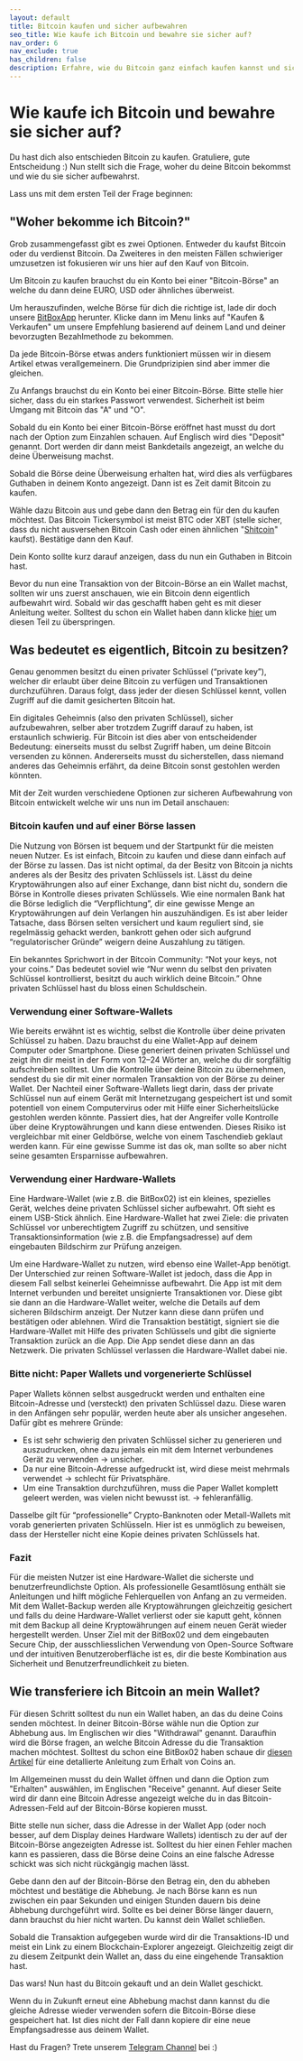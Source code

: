 ```yaml
---
layout: default
title: Bitcoin kaufen und sicher aufbewahren
seo_title: Wie kaufe ich Bitcoin und bewahre sie sicher auf?
nav_order: 6
nav_exclude: true
has_children: false
description: Erfahre, wie du Bitcoin ganz einfach kaufen kannst und sicher für die Zukunft aufbewahrst.
---
```



# Wie kaufe ich Bitcoin und bewahre sie sicher auf?


Du hast dich also entschieden Bitcoin zu kaufen. Gratuliere, gute Entscheidung :)
Nun stellt sich die Frage, woher du deine Bitcoin bekommst und wie du sie sicher aufbewahrst.

Lass uns mit dem ersten Teil der Frage beginnen:

## "Woher bekomme ich Bitcoin?"
Grob zusammengefasst gibt es zwei Optionen. Entweder du kaufst Bitcoin oder du verdienst Bitcoin. Da Zweiteres in den meisten Fällen schwieriger umzusetzen ist fokusieren wir uns hier auf den Kauf von Bitcoin.

Um Bitcoin zu kaufen brauchst du ein Konto bei einer "Bitcoin-Börse" an welche du dann deine EURO, USD oder ähnliches überweist.

Um herauszufinden, welche Börse für dich die richtige ist, lade dir doch unsere [BitBoxApp](https://shiftcrypto.ch/download/) herunter. Klicke dann im Menu links auf "Kaufen & Verkaufen" um unsere Empfehlung basierend auf deinem Land und deiner bevorzugten Bezahlmethode zu bekommen.

Da jede Bitcoin-Börse etwas anders funktioniert müssen wir in diesem Artikel etwas verallgemeinern. Die Grundprizipien sind aber immer die gleichen.

Zu Anfangs brauchst du ein Konto bei einer Bitcoin-Börse. Bitte stelle hier sicher, dass du ein starkes Passwort verwendest. Sicherheit ist beim Umgang mit Bitcoin das "A" und "O".

Sobald du ein Konto bei einer Bitcoin-Börse eröffnet hast musst du dort nach der Option zum Einzahlen schauen. Auf Englisch wird dies "Deposit" genannt.
Dort werden dir dann meist Bankdetails angezeigt, an welche du deine Überweisung machst.

Sobald die Börse deine Überweisung erhalten hat, wird dies als verfügbares Guthaben in deinem Konto angezeigt. Dann ist es Zeit damit Bitcoin zu kaufen.

Wähle dazu Bitcoin aus und gebe dann den Betrag ein für den du kaufen möchtest. Das Bitcoin Tickersymbol ist meist BTC oder XBT (stelle sicher, dass du nicht ausversehen Bitcoin Cash oder einen ähnlichen "[Shitcoin](https://www.urbandictionary.com/define.php?term=Shitcoin)" kaufst). Bestätige dann den Kauf.

Dein Konto sollte kurz darauf anzeigen, dass du nun ein Guthaben in Bitcoin hast.

Bevor du nun eine Transaktion von der Bitcoin-Börse an ein Wallet machst, sollten wir uns zuerst anschauen, wie ein Bitcoin denn eigentlich aufbewahrt wird.
Sobald wir das geschafft haben geht es mit dieser Anleitung weiter.
Solltest du schon ein Wallet haben dann klicke [hier](#wie-transferiere-ich-bitcoin-an-mein-wallet) um diesen Teil zu überspringen.


## Was bedeutet es eigentlich, Bitcoin zu besitzen?
Genau genommen besitzt du einen privater Schlüssel (“private key”), welcher dir erlaubt über deine Bitcoin zu verfügen und Transaktionen durchzuführen. Daraus folgt, dass jeder der diesen Schlüssel kennt, vollen Zugriff auf die damit gesicherten Bitcoin hat.

Ein digitales Geheimnis (also den privaten Schlüssel), sicher aufzubewahren, selber aber trotzdem Zugriff darauf zu haben, ist erstaunlich schwierig. Für Bitcoin ist dies aber von entscheidender Bedeutung: einerseits musst du selbst Zugriff haben, um deine Bitcoin versenden zu können. Andererseits musst du sicherstellen, dass niemand anderes das Geheimnis erfährt, da deine Bitcoin sonst gestohlen werden könnten.

Mit der Zeit wurden verschiedene Optionen zur sicheren Aufbewahrung von Bitcoin entwickelt welche wir uns nun im Detail anschauen:

### Bitcoin kaufen und auf einer Börse lassen
Die Nutzung von Börsen ist bequem und der Startpunkt für die meisten neuen Nutzer. Es ist einfach, Bitcoin zu kaufen und diese dann einfach auf der Börse zu lassen.
Das ist nicht optimal, da der Besitz von Bitcoin ja nichts anderes als der Besitz des privaten Schlüssels ist. Lässt du deine Kryptowährungen also auf einer Exchange, dann bist nicht du, sondern die Börse in Kontrolle dieses privaten Schlüssels. Wie eine normalen Bank hat die Börse lediglich die “Verpflichtung”, dir eine gewisse Menge an Kryptowährungen auf dein Verlangen hin auszuhändigen. Es ist aber leider Tatsache, dass Börsen selten versichert und kaum reguliert sind, sie regelmässig gehackt werden, bankrott gehen oder sich aufgrund “regulatorischer Gründe” weigern deine Auszahlung zu tätigen.

Ein bekanntes Sprichwort in der Bitcoin Community:
“Not your keys, not your coins.”
Das bedeutet soviel wie “Nur wenn du selbst den privaten Schlüssel kontrollierst, besitzt du auch wirklich deine Bitcoin.” Ohne privaten Schlüssel hast du bloss einen Schuldschein.

### Verwendung einer Software-Wallets
Wie bereits erwähnt ist es wichtig, selbst die Kontrolle über deine privaten Schlüssel zu haben. Dazu brauchst du eine Wallet-App auf deinem Computer oder Smartphone. Diese generiert deinen privaten Schlüssel und zeigt ihn dir meist in der Form von 12–24 Wörter an, welche du dir sorgfältig aufschreiben solltest. Um die Kontrolle über deine Bitcoin zu übernehmen, sendest du sie dir mit einer normalen Transaktion von der Börse zu deiner Wallet.
Der Nachteil einer Software-Wallets liegt darin, dass der private Schlüssel nun auf einem Gerät mit Internetzugang gespeichert ist und somit potentiell von einem Computervirus oder mit Hilfe einer Sicherheitslücke gestohlen werden könnte. Passiert dies, hat der Angreifer volle Kontrolle über deine Kryptowährungen und kann diese entwenden. Dieses Risiko ist vergleichbar mit einer Geldbörse, welche von einem Taschendieb geklaut werden kann. Für eine gewisse Summe ist das ok, man sollte so aber nicht seine gesamten Ersparnisse aufbewahren.

### Verwendung einer Hardware-Wallets
Eine Hardware-Wallet (wie z.B. die BitBox02) ist ein kleines, spezielles Gerät, welches deine privaten Schlüssel sicher aufbewahrt. Oft sieht es einem USB-Stick ähnlich.
Eine Hardware-Wallet hat zwei Ziele: die privaten Schlüssel vor unberechtigtem Zugriff zu schützen, und sensitive Transaktionsinformation (wie z.B. die Empfangsadresse) auf dem eingebauten Bildschirm zur Prüfung anzeigen.

Um eine Hardware-Wallet zu nutzen, wird ebenso eine Wallet-App benötigt. Der Unterschied zur reinen Software-Wallet ist jedoch, dass die App in diesem Fall selbst keinerlei Geheimnisse aufbewahrt. Die App ist mit dem Internet verbunden und bereitet unsignierte Transaktionen vor. Diese gibt sie dann an die Hardware-Wallet weiter, welche die Details auf dem sicheren Bildschirm anzeigt. Der Nutzer kann diese dann prüfen und bestätigen oder ablehnen. Wird die Transaktion bestätigt, signiert sie die Hardware-Wallet mit Hilfe des privaten Schlüssels und gibt die signierte Transaktion zurück an die App. Die App sendet diese dann an das Netzwerk. Die privaten Schlüssel verlassen die Hardware-Wallet dabei nie.

### Bitte nicht: Paper Wallets und vorgenerierte Schlüssel
Paper Wallets können selbst ausgedruckt werden und enthalten eine Bitcoin-Adresse und (versteckt) den privaten Schlüssel dazu. Diese waren in den Anfängen sehr populär, werden heute aber als unsicher angesehen. Dafür gibt es mehrere Gründe:
- Es ist sehr schwierig den privaten Schlüssel sicher zu generieren und auszudrucken, ohne dazu jemals ein mit dem Internet verbundenes Gerät zu verwenden → unsicher.
- Da nur eine Bitcoin-Adresse aufgedruckt ist, wird diese meist mehrmals verwendet → schlecht für Privatsphäre.
- Um eine Transaktion durchzuführen, muss die Paper Wallet komplett geleert werden, was vielen nicht bewusst ist. → fehleranfällig.

Dasselbe gilt für “professionelle” Crypto-Banknoten oder Metall-Wallets mit vorab generierten privaten Schlüsseln. Hier ist es unmöglich zu beweisen, dass der Hersteller nicht eine Kopie deines privaten Schlüssels hat.

### Fazit
Für die meisten Nutzer ist eine Hardware-Wallet die sicherste und benutzerfreundlichste Option. Als professionelle Gesamtlösung enthält sie Anleitungen und hilft mögliche Fehlerquellen von Anfang an zu vermeiden. Mit dem Wallet-Backup werden alle Kryptowährungen gleichzeitig gesichert und falls du deine Hardware-Wallet verlierst oder sie kaputt geht, können mit dem Backup all deine Kryptowährungen auf einem neuen Gerät wieder hergestellt werden.
Unser Ziel mit der BitBox02 und dem eingebauten Secure Chip, der ausschliesslichen Verwendung von Open-Source Software und der intuitiven Benutzeroberfläche ist es, dir die beste Kombination aus Sicherheit und Benutzerfreundlichkeit zu bieten.

## Wie transferiere ich Bitcoin an mein Wallet?
Für diesen Schritt solltest du nun ein Wallet haben, an das du deine Coins senden möchtest. In deiner Bitcoin-Börse wähle nun die Option zur Abhebung aus. Im Englischen wir dies "Withdrawal" genannt. Daraufhin wird die Börse fragen, an welche Bitcoin Adresse du die Transaktion machen möchtest.
Solltest du schon eine BitBox02 haben schaue dir [diesen Artikel](https://guides.shiftcrypto.ch/bitbox02/basics/receive/) für eine detallierte Anleitung zum Erhalt von Coins an.

Im Allgemeinen musst du dein Wallet öffnen und dann  die Option zum "Erhalten" auswählen, im Englischen "Receive" genannt. Auf dieser Seite wird dir dann eine Bitcoin Adresse angezeigt welche du in das Bitcoin-Adressen-Feld auf der Bitcoin-Börse kopieren musst.

Bitte stelle nun sicher, dass die Adresse in der Wallet App (oder noch besser, auf dem Display deines Hardware Wallets) identisch zu der auf der Bitcoin-Börse angezeigten Adresse ist. Solltest du hier einen Fehler machen kann es passieren, dass die Börse deine Coins an eine falsche Adresse schickt was sich nicht rückgängig machen lässt.

Gebe dann den auf der Bitcoin-Börse den Betrag ein, den du abheben möchtest und bestätige die Abhebung. Je nach Börse kann es nun zwischen ein paar Sekunden und einigen Stunden dauern bis deine Abhebung durchgeführt wird. Sollte es bei deiner Börse länger dauern, dann brauchst du hier nicht warten. Du kannst dein Wallet schließen.

Sobald die Transaktion aufgegeben wurde wird dir die Transaktions-ID und meist ein Link zu einem Blockchain-Explorer angezeigt. Gleichzeitig zeigt dir zu diesem Zeitpunkt dein Wallet an, dass du eine eingehende Transaktion hast.

Das wars! Nun hast du Bitcoin gekauft und an dein Wallet geschickt.

Wenn du in Zukunft erneut eine Abhebung machst dann kannst du die gleiche Adresse wieder verwenden sofern die Bitcoin-Börse diese gespeichert hat. Ist dies nicht der Fall dann kopiere dir eine neue Empfangsadresse aus deinem Wallet.

Hast du Fragen? Trete unserem [Telegram Channel](https://t.me/bitboxwallet) bei :)
